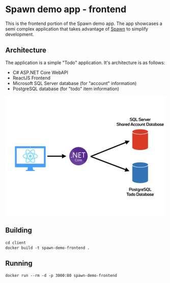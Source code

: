# Spawn demo app - frontend

This is the frontend portion of the Spawn demo app. The app showcases a semi complex application that takes advantage of [Spawn](https://spawn.cc/) to simplify development.

## Architecture

The application is a simple "Todo" application. It's architecture is as follows:

* C# ASP.NET Core WebAPI
* ReactJS Frontend
* Microsoft SQL Server database (for "account" information)
* PostgreSQL database (for "todo" item information)

![architecture.png](./docs/architecture.png)

## Building

```
cd client
docker build -t spawn-demo-frontend .
```

## Running

```
docker run --rm -d -p 3000:80 spawn-demo-frontend
```
